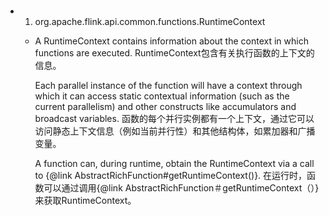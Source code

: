###
- 1. org.apache.flink.api.common.functions.RuntimeContext
  - A RuntimeContext contains information about the context in which functions are executed. 
    RuntimeContext包含有关执行函数的上下文的信息。
    
    Each parallel instance of the function will have a context through which it can access static contextual information (such as 
    the current parallelism) and other constructs like accumulators and broadcast variables.
    函数的每个并行实例都有一个上下文，通过它可以访问静态上下文信息（例如当前并行性）和其他结构体，如累加器和广播变量。
   
    A function can, during runtime, obtain the RuntimeContext via a call to {@link AbstractRichFunction#getRuntimeContext()}.
    在运行时，函数可以通过调用{@link AbstractRichFunction＃getRuntimeContext（）}来获取RuntimeContext。